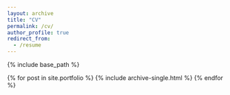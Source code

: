 ```yaml
---
layout: archive
title: "CV"
permalink: /cv/
author_profile: true
redirect_from:
  - /resume
---
```


{% include base_path %}

{% for post in site.portfolio %}
  {% include archive-single.html %}
{% endfor %}
